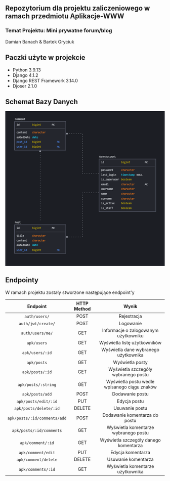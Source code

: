 ## Repozytorium dla projektu zaliczeniowego w ramach przedmiotu Aplikacje-WWW<br/>
### Temat Projektu: **Mini prywatne forum/blog** 
Damian Banach & Bartek Gryciuk

## Paczki użyte w projekcie
* Python 3.9.13
* Django 4.1.2
* Django REST Framework 3.14.0
* Djoser 2.1.0

## Schemat Bazy Danych
![alt text](https://github.com/CieemNy/aplikacje_projekt/blob/feat_comments/db_schema.png?raw=true)

## Endpointy

W ramach projektu zostały stworzone następujące endpoint'y

|           Endpoint           | HTTP Method |                    Wynik                     |
|:----------------------------:|:-----------:|:--------------------------------------------:|
|        `auth/users/`         |    POST     |                 Rejestracja                  |
|      `auth/jwt/create/`      |    POST     |                  Logowanie                   |
|       `auth/users/me/`       |     GET     |     Informacje o zalogowanym użytkowniku     |
|         `apk/users`          |     GET     |         Wyświetla listę użytkowników         |
|       `apk/users/:id`        |     GET     |     Wyświetla dane wybranego użytkownika     |
|         `apk/posts`          |     GET     |               Wyświetla posty                |
|       `apk/posts/:id`        |     GET     |     Wyświetla szczegóły wybranego postu      |
|     `apk/posts/:string`      |     GET     | Wyświetla postu wedle wpisanego ciągu znaków |
|       `apk/posts/add`        |    POST     |               Dodawanie postu                |
|     `apk/posts/edit/:id`     |     PUT     |                 Edycja postu                 |
|    `apk/posts/delete/:id`    |   DELETE    |                Usuwanie postu                |
| `apk/posts/:id/comments/add` |    POST     |        Dodawanie komentarza do postu         |
|   `apk/posts/:id/comments`   |     GET     |     Wyświetla komentarze wybranego postu     |
|      `apk/comment/:id`       |     GET     |    Wyświetla szczegóły danego komentarza     |
|        `apk/comment/edit`        |     PUT     |              Edycja komentarza               |
|       `apk/comment/delete`       |   DELETE    |             Usuwanie komentarza              |
|        `apk/comments/:id`        |     GET     |       Wyświetla komentarze użytkownika       |

